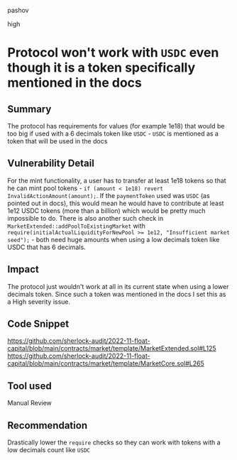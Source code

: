 pashov

high

# Protocol won't work with `USDC` even though it is a token specifically mentioned in the docs

## Summary
The protocol has requirements for values (for example 1e18) that would be too big if used with a 6 decimals token like `USDC` - `USDC` is mentioned as a token that will be used in the docs
## Vulnerability Detail
For the mint functionality, a user has to transfer at least 1e18 tokens so that he can mint pool tokens - `if (amount < 1e18) revert InvalidActionAmount(amount);`. If the `paymentToken` used was `USDC` (as pointed out in docs), this would mean he would have to contribute at least 1e12 USDC tokens (more than a billion) which would be pretty much impossible to do. There is also another such check in `MarketExtended::addPoolToExistingMarket` with `require(initialActualLiquidityForNewPool >= 1e12, "Insufficient market seed");` - both need huge amounts when using a low decimals token like USDC that has 6 decimals.

## Impact
The protocol just wouldn't work at all in its current state when using a lower decimals token. Since such a token was mentioned in the docs I set this as a High severity issue.

## Code Snippet
https://github.com/sherlock-audit/2022-11-float-capital/blob/main/contracts/market/template/MarketExtended.sol#L125
https://github.com/sherlock-audit/2022-11-float-capital/blob/main/contracts/market/template/MarketCore.sol#L265
## Tool used

Manual Review

## Recommendation
Drastically lower  the `require` checks so they can work with tokens with a low decimals count like `USDC`